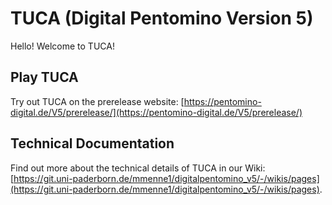 # TUCA (Digital Pentomino Version 5)

Hello!
Welcome to TUCA!

## Play TUCA

Try out TUCA on the prerelease website: [https://pentomino-digital.de/V5/prerelease/](https://pentomino-digital.de/V5/prerelease/)

## Technical Documentation

Find out more about the technical details of TUCA in our Wiki: [https://git.uni-paderborn.de/mmenne1/digitalpentomino_v5/-/wikis/pages](https://git.uni-paderborn.de/mmenne1/digitalpentomino_v5/-/wikis/pages).
